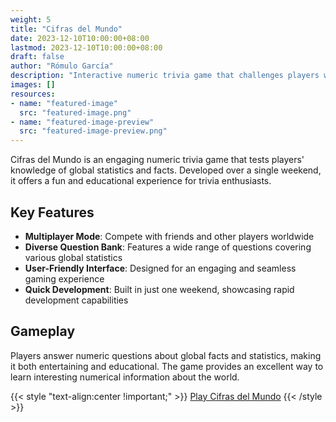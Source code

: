 ```yaml
---
weight: 5
title: "Cifras del Mundo"
date: 2023-12-10T10:00:00+08:00
lastmod: 2023-12-10T10:00:00+08:00
draft: false
author: "Rómulo García"
description: "Interactive numeric trivia game that challenges players with questions about global statistics and facts."
images: []
resources:
- name: "featured-image"
  src: "featured-image.png"
- name: "featured-image-preview"
  src: "featured-image-preview.png"
---
```


Cifras del Mundo is an engaging numeric trivia game that tests players' knowledge of global statistics and facts. Developed over a single weekend, it offers a fun and educational experience for trivia enthusiasts.

## Key Features

- **Multiplayer Mode**: Compete with friends and other players worldwide
- **Diverse Question Bank**: Features a wide range of questions covering various global statistics
- **User-Friendly Interface**: Designed for an engaging and seamless gaming experience
- **Quick Development**: Built in just one weekend, showcasing rapid development capabilities

## Gameplay

Players answer numeric questions about global facts and statistics, making it both entertaining and educational. The game provides an excellent way to learn interesting numerical information about the world.

{{< style "text-align:center !important;" >}}
[Play Cifras del Mundo](https://www.cifrasdelmundo.com)
{{< /style >}}
